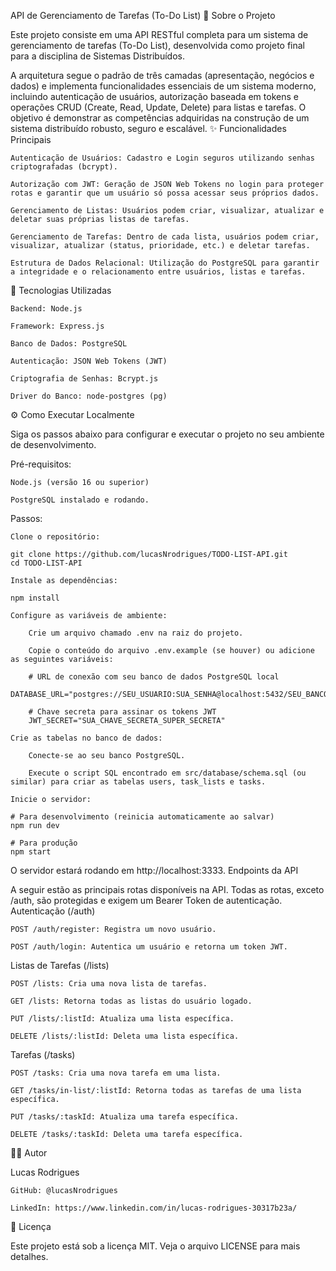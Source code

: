 API de Gerenciamento de Tarefas (To-Do List)
📖 Sobre o Projeto

Este projeto consiste em uma API RESTful completa para um sistema de gerenciamento de tarefas (To-Do List), desenvolvida como projeto final para a disciplina de Sistemas Distribuídos.

A arquitetura segue o padrão de três camadas (apresentação, negócios e dados) e implementa funcionalidades essenciais de um sistema moderno, incluindo autenticação de usuários, autorização baseada em tokens e operações CRUD (Create, Read, Update, Delete) para listas e tarefas. O objetivo é demonstrar as competências adquiridas na construção de um sistema distribuído robusto, seguro e escalável.
✨ Funcionalidades Principais

    Autenticação de Usuários: Cadastro e Login seguros utilizando senhas criptografadas (bcrypt).

    Autorização com JWT: Geração de JSON Web Tokens no login para proteger rotas e garantir que um usuário só possa acessar seus próprios dados.

    Gerenciamento de Listas: Usuários podem criar, visualizar, atualizar e deletar suas próprias listas de tarefas.

    Gerenciamento de Tarefas: Dentro de cada lista, usuários podem criar, visualizar, atualizar (status, prioridade, etc.) e deletar tarefas.

    Estrutura de Dados Relacional: Utilização do PostgreSQL para garantir a integridade e o relacionamento entre usuários, listas e tarefas.

🚀 Tecnologias Utilizadas

    Backend: Node.js

    Framework: Express.js

    Banco de Dados: PostgreSQL

    Autenticação: JSON Web Tokens (JWT)

    Criptografia de Senhas: Bcrypt.js

    Driver do Banco: node-postgres (pg)

⚙️ Como Executar Localmente

Siga os passos abaixo para configurar e executar o projeto no seu ambiente de desenvolvimento.

Pré-requisitos:

    Node.js (versão 16 ou superior)

    PostgreSQL instalado e rodando.

Passos:

    Clone o repositório:

    git clone https://github.com/lucasNrodrigues/TODO-LIST-API.git
    cd TODO-LIST-API

    Instale as dependências:

    npm install

    Configure as variáveis de ambiente:

        Crie um arquivo chamado .env na raiz do projeto.

        Copie o conteúdo do arquivo .env.example (se houver) ou adicione as seguintes variáveis:

        # URL de conexão com seu banco de dados PostgreSQL local
        DATABASE_URL="postgres://SEU_USUARIO:SUA_SENHA@localhost:5432/SEU_BANCO"

        # Chave secreta para assinar os tokens JWT
        JWT_SECRET="SUA_CHAVE_SECRETA_SUPER_SECRETA"

    Crie as tabelas no banco de dados:

        Conecte-se ao seu banco PostgreSQL.

        Execute o script SQL encontrado em src/database/schema.sql (ou similar) para criar as tabelas users, task_lists e tasks.

    Inicie o servidor:

    # Para desenvolvimento (reinicia automaticamente ao salvar)
    npm run dev

    # Para produção
    npm start

O servidor estará rodando em http://localhost:3333.
Endpoints da API

A seguir estão as principais rotas disponíveis na API. Todas as rotas, exceto /auth, são protegidas e exigem um Bearer Token de autenticação.
Autenticação (/auth)

    POST /auth/register: Registra um novo usuário.

    POST /auth/login: Autentica um usuário e retorna um token JWT.

Listas de Tarefas (/lists)

    POST /lists: Cria uma nova lista de tarefas.

    GET /lists: Retorna todas as listas do usuário logado.

    PUT /lists/:listId: Atualiza uma lista específica.

    DELETE /lists/:listId: Deleta uma lista específica.

Tarefas (/tasks)

    POST /tasks: Cria uma nova tarefa em uma lista.

    GET /tasks/in-list/:listId: Retorna todas as tarefas de uma lista específica.

    PUT /tasks/:taskId: Atualiza uma tarefa específica.

    DELETE /tasks/:taskId: Deleta uma tarefa específica.

👨‍💻 Autor

Lucas Rodrigues

    GitHub: @lucasNrodrigues

    LinkedIn: https://www.linkedin.com/in/lucas-rodrigues-30317b23a/

📄 Licença

Este projeto está sob a licença MIT. Veja o arquivo LICENSE para mais detalhes.
